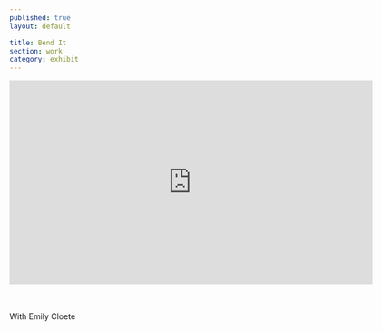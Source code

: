 ```yaml
---
published: true
layout: default

title: Bend It
section: work
category: exhibit
---
```


<iframe src="https://player.vimeo.com/video/167186567" width="640" height="360" frameborder="0" webkitallowfullscreen mozallowfullscreen allowfullscreen></iframe>

<br><br>
With Emily Cloete

